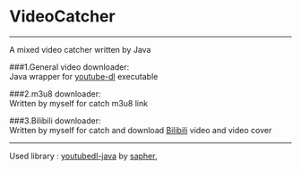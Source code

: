 # VideoCatcher

---

A mixed video catcher written by Java

###1.General video downloader:   
Java wrapper for [youtube-dl](https://github.com/ytdl-org/youtube-dl) executable
  
###2.m3u8 downloader:  
Written by myself for catch m3u8 link
  
###3.Bilibili downloader:  
Written by myself for catch and download [Bilibili](https://www.bilibili.com/) video and video cover

---

Used library : [youtubedl-java](https://github.com/sapher/youtubedl-java) by [sapher](https://github.com/sapher),